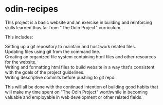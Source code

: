 # odin-recipes
This project is a basic website and an exercise in building and reinforcing skills learned thus far from "The Odin Project" curriculum.

This includes:

Setting up a git repository to maintain and host work related files.<br>
Updating files using git from the command line.<br>
Creating an organized file system containing html files and other resources for the website.<br>
Writing and formatting html files to build website in a way that's consistent with the goals of the project guidelines.<br>
Writing descriptive commits before pushing to git repo.

This will all be done with the continued intention of building good habits that will make my time spent on "The Odin Project" worthwhile in becoming valuable and employable in web development or other related fields.


